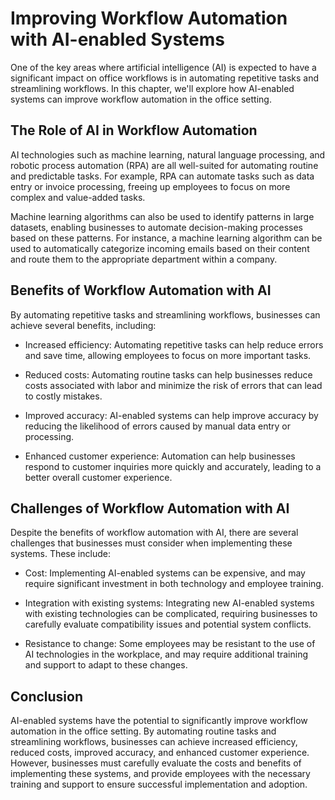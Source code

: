 Improving Workflow Automation with AI-enabled Systems
======================================================================================================

One of the key areas where artificial intelligence (AI) is expected to have a significant impact on office workflows is in automating repetitive tasks and streamlining workflows. In this chapter, we'll explore how AI-enabled systems can improve workflow automation in the office setting.

The Role of AI in Workflow Automation
-------------------------------------

AI technologies such as machine learning, natural language processing, and robotic process automation (RPA) are all well-suited for automating routine and predictable tasks. For example, RPA can automate tasks such as data entry or invoice processing, freeing up employees to focus on more complex and value-added tasks.

Machine learning algorithms can also be used to identify patterns in large datasets, enabling businesses to automate decision-making processes based on these patterns. For instance, a machine learning algorithm can be used to automatically categorize incoming emails based on their content and route them to the appropriate department within a company.

Benefits of Workflow Automation with AI
---------------------------------------

By automating repetitive tasks and streamlining workflows, businesses can achieve several benefits, including:

* Increased efficiency: Automating repetitive tasks can help reduce errors and save time, allowing employees to focus on more important tasks.

* Reduced costs: Automating routine tasks can help businesses reduce costs associated with labor and minimize the risk of errors that can lead to costly mistakes.

* Improved accuracy: AI-enabled systems can help improve accuracy by reducing the likelihood of errors caused by manual data entry or processing.

* Enhanced customer experience: Automation can help businesses respond to customer inquiries more quickly and accurately, leading to a better overall customer experience.

Challenges of Workflow Automation with AI
-----------------------------------------

Despite the benefits of workflow automation with AI, there are several challenges that businesses must consider when implementing these systems. These include:

* Cost: Implementing AI-enabled systems can be expensive, and may require significant investment in both technology and employee training.

* Integration with existing systems: Integrating new AI-enabled systems with existing technologies can be complicated, requiring businesses to carefully evaluate compatibility issues and potential system conflicts.

* Resistance to change: Some employees may be resistant to the use of AI technologies in the workplace, and may require additional training and support to adapt to these changes.

Conclusion
----------

AI-enabled systems have the potential to significantly improve workflow automation in the office setting. By automating routine tasks and streamlining workflows, businesses can achieve increased efficiency, reduced costs, improved accuracy, and enhanced customer experience. However, businesses must carefully evaluate the costs and benefits of implementing these systems, and provide employees with the necessary training and support to ensure successful implementation and adoption.
